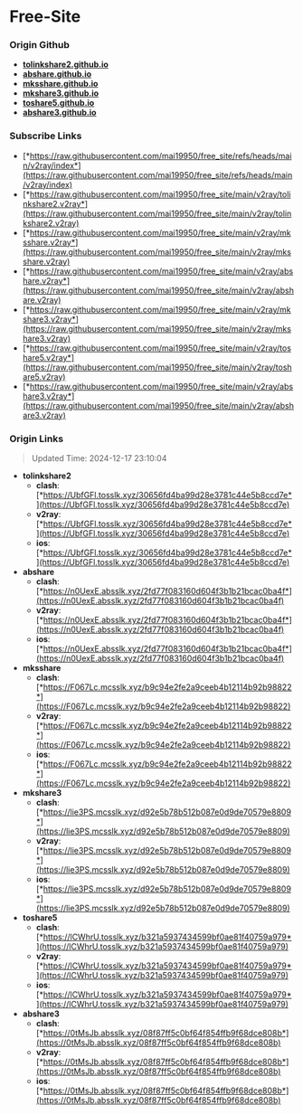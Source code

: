 # Free-Site

### Origin Github

- [**tolinkshare2.github.io**](https://github.com/tolinkshare2/tolinkshare2.github.io)
- [**abshare.github.io**](https://github.com/abshare/abshare.github.io)
- [**mksshare.github.io**](https://github.com/mksshare/mksshare.github.io)
- [**mkshare3.github.io**](https://github.com/mkshare3/mkshare3.github.io)
- [**toshare5.github.io**](https://github.com/toshare5/toshare5.github.io)
- [**abshare3.github.io**](https://github.com/abshare3/abshare3.github.io)

### Subscribe Links

- [*https://raw.githubusercontent.com/mai19950/free_site/refs/heads/main/v2ray/index*](https://raw.githubusercontent.com/mai19950/free_site/refs/heads/main/v2ray/index)
- [*https://raw.githubusercontent.com/mai19950/free_site/main/v2ray/tolinkshare2.v2ray*](https://raw.githubusercontent.com/mai19950/free_site/main/v2ray/tolinkshare2.v2ray)
- [*https://raw.githubusercontent.com/mai19950/free_site/main/v2ray/mksshare.v2ray*](https://raw.githubusercontent.com/mai19950/free_site/main/v2ray/mksshare.v2ray)
- [*https://raw.githubusercontent.com/mai19950/free_site/main/v2ray/abshare.v2ray*](https://raw.githubusercontent.com/mai19950/free_site/main/v2ray/abshare.v2ray)
- [*https://raw.githubusercontent.com/mai19950/free_site/main/v2ray/mkshare3.v2ray*](https://raw.githubusercontent.com/mai19950/free_site/main/v2ray/mkshare3.v2ray)
- [*https://raw.githubusercontent.com/mai19950/free_site/main/v2ray/toshare5.v2ray*](https://raw.githubusercontent.com/mai19950/free_site/main/v2ray/toshare5.v2ray)
- [*https://raw.githubusercontent.com/mai19950/free_site/main/v2ray/abshare3.v2ray*](https://raw.githubusercontent.com/mai19950/free_site/main/v2ray/abshare3.v2ray)

### Origin Links

> Updated Time: 2024-12-17 23:10:04

- **tolinkshare2**
  - **clash**: [*https://UbfGFl.tosslk.xyz/30656fd4ba99d28e3781c44e5b8ccd7e*](https://UbfGFl.tosslk.xyz/30656fd4ba99d28e3781c44e5b8ccd7e)
  - **v2ray**: [*https://UbfGFl.tosslk.xyz/30656fd4ba99d28e3781c44e5b8ccd7e*](https://UbfGFl.tosslk.xyz/30656fd4ba99d28e3781c44e5b8ccd7e)
  - **ios**: [*https://UbfGFl.tosslk.xyz/30656fd4ba99d28e3781c44e5b8ccd7e*](https://UbfGFl.tosslk.xyz/30656fd4ba99d28e3781c44e5b8ccd7e)
- **abshare**
  - **clash**: [*https://n0UexE.absslk.xyz/2fd77f083160d604f3b1b21bcac0ba4f*](https://n0UexE.absslk.xyz/2fd77f083160d604f3b1b21bcac0ba4f)
  - **v2ray**: [*https://n0UexE.absslk.xyz/2fd77f083160d604f3b1b21bcac0ba4f*](https://n0UexE.absslk.xyz/2fd77f083160d604f3b1b21bcac0ba4f)
  - **ios**: [*https://n0UexE.absslk.xyz/2fd77f083160d604f3b1b21bcac0ba4f*](https://n0UexE.absslk.xyz/2fd77f083160d604f3b1b21bcac0ba4f)
- **mksshare**
  - **clash**: [*https://F067Lc.mcsslk.xyz/b9c94e2fe2a9ceeb4b12114b92b98822*](https://F067Lc.mcsslk.xyz/b9c94e2fe2a9ceeb4b12114b92b98822)
  - **v2ray**: [*https://F067Lc.mcsslk.xyz/b9c94e2fe2a9ceeb4b12114b92b98822*](https://F067Lc.mcsslk.xyz/b9c94e2fe2a9ceeb4b12114b92b98822)
  - **ios**: [*https://F067Lc.mcsslk.xyz/b9c94e2fe2a9ceeb4b12114b92b98822*](https://F067Lc.mcsslk.xyz/b9c94e2fe2a9ceeb4b12114b92b98822)
- **mkshare3**
  - **clash**: [*https://lie3PS.mcsslk.xyz/d92e5b78b512b087e0d9de70579e8809*](https://lie3PS.mcsslk.xyz/d92e5b78b512b087e0d9de70579e8809)
  - **v2ray**: [*https://lie3PS.mcsslk.xyz/d92e5b78b512b087e0d9de70579e8809*](https://lie3PS.mcsslk.xyz/d92e5b78b512b087e0d9de70579e8809)
  - **ios**: [*https://lie3PS.mcsslk.xyz/d92e5b78b512b087e0d9de70579e8809*](https://lie3PS.mcsslk.xyz/d92e5b78b512b087e0d9de70579e8809)
- **toshare5**
  - **clash**: [*https://lCWhrU.tosslk.xyz/b321a5937434599bf0ae81f40759a979*](https://lCWhrU.tosslk.xyz/b321a5937434599bf0ae81f40759a979)
  - **v2ray**: [*https://lCWhrU.tosslk.xyz/b321a5937434599bf0ae81f40759a979*](https://lCWhrU.tosslk.xyz/b321a5937434599bf0ae81f40759a979)
  - **ios**: [*https://lCWhrU.tosslk.xyz/b321a5937434599bf0ae81f40759a979*](https://lCWhrU.tosslk.xyz/b321a5937434599bf0ae81f40759a979)
- **abshare3**
  - **clash**: [*https://0tMsJb.absslk.xyz/08f87ff5c0bf64f854ffb9f68dce808b*](https://0tMsJb.absslk.xyz/08f87ff5c0bf64f854ffb9f68dce808b)
  - **v2ray**: [*https://0tMsJb.absslk.xyz/08f87ff5c0bf64f854ffb9f68dce808b*](https://0tMsJb.absslk.xyz/08f87ff5c0bf64f854ffb9f68dce808b)
  - **ios**: [*https://0tMsJb.absslk.xyz/08f87ff5c0bf64f854ffb9f68dce808b*](https://0tMsJb.absslk.xyz/08f87ff5c0bf64f854ffb9f68dce808b)
